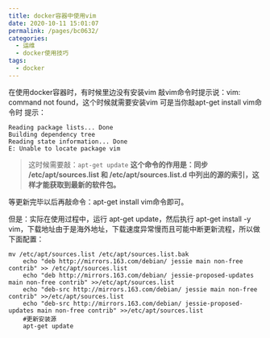 ```yaml
---
title: docker容器中使用vim
date: 2020-10-11 15:01:07
permalink: /pages/bc0632/
categories:
  - 运维
  - docker使用技巧
tags:
  - docker
---
```

在使用docker容器时，有时候里边没有安装vim
敲vim命令时提示说：vim: command not found，这个时候就需要安装vim
可是当你敲apt-get install vim命令时
提示：
<!-- more -->
```shell
Reading package lists... Done
Building dependency tree       
Reading state information... Done
E: Unable to locate package vim
```
>这时候需要敲：`apt-get update`
**这个命令的作用是：同步 /etc/apt/sources.list 和 /etc/apt/sources.list.d 中列出的源的索引，这样才能获取到最新的软件包。**

等更新完毕以后再敲命令：apt-get install vim命令即可。

但是：实际在使用过程中，运行 apt-get update，然后执行 apt-get install -y vim，下载地址由于是海外地址，下载速度异常慢而且可能中断更新流程，所以做下面配置：
```shell
mv /etc/apt/sources.list /etc/apt/sources.list.bak
    echo "deb http://mirrors.163.com/debian/ jessie main non-free contrib" >> /etc/apt/sources.list
    echo "deb http://mirrors.163.com/debian/ jessie-proposed-updates main non-free contrib" >>/etc/apt/sources.list
    echo "deb-src http://mirrors.163.com/debian/ jessie main non-free contrib" >>/etc/apt/sources.list
    echo "deb-src http://mirrors.163.com/debian/ jessie-proposed-updates main non-free contrib" >>/etc/apt/sources.list
    #更新安装源
    apt-get update
```